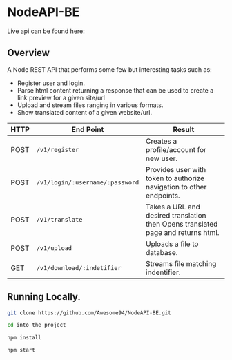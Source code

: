 # NodeAPI-BE
 Live api can be found here: 

## Overview
A Node REST API that performs some few but interesting tasks such as:
- Register user and login.
- Parse html content returning a response that can be used to create a link preview for a given site/url
- Upload and stream files ranging in various formats.
- Show translated content of a given website/url.




HTTP |End Point  | Result
--- | --- | ----------
POST | `/v1/register` | Creates a profile/account for new user.
POST | `/v1/login/:username/:password` | Provides user with token to authorize navigation to other endpoints.
POST | `/v1/translate` | Takes a URL and desired translation then Opens translated page and returns html.
POST | `/v1/upload` | Uploads a file to database.
GET | `/v1/download/:indetifier` | Streams file matching indentifier.


## Running Locally.

```sh
git clone https://github.com/Awesome94/NodeAPI-BE.git 
```
```sh
cd into the project
```

```sh
npm install
```

```sh
npm start
```